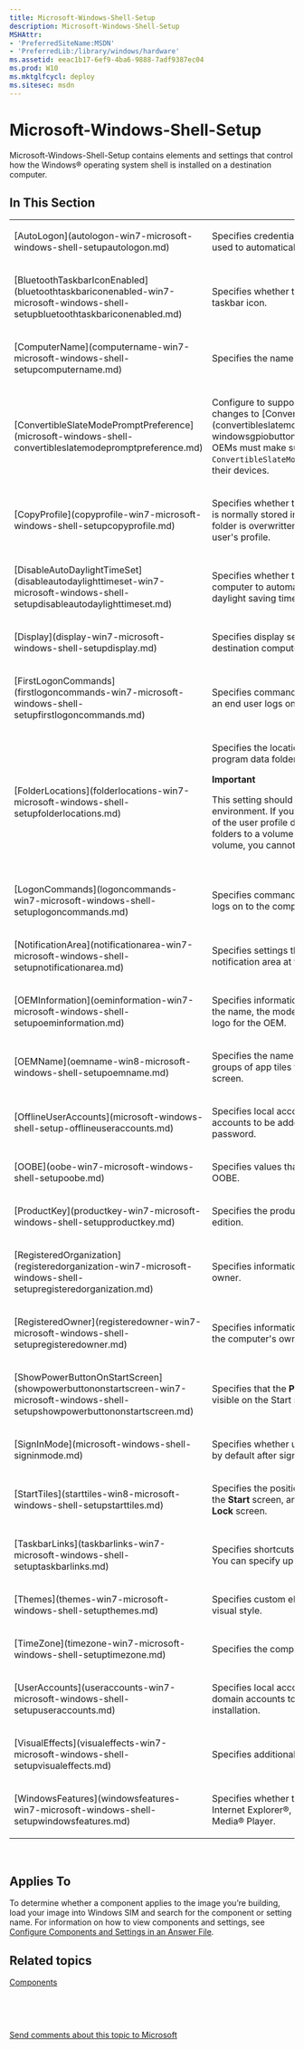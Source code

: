 ```yaml
---
title: Microsoft-Windows-Shell-Setup
description: Microsoft-Windows-Shell-Setup
MSHAttr:
- 'PreferredSiteName:MSDN'
- 'PreferredLib:/library/windows/hardware'
ms.assetid: eeac1b17-6ef9-4ba6-9888-7adf9387ec04
ms.prod: W10
ms.mktglfcycl: deploy
ms.sitesec: msdn
---
```


# Microsoft-Windows-Shell-Setup


Microsoft-Windows-Shell-Setup contains elements and settings that control how the Windows® operating system shell is installed on a destination computer.

## In This Section


<table>
<colgroup>
<col width="50%" />
<col width="50%" />
</colgroup>
<tbody>
<tr class="odd">
<td><p>[AutoLogon](autologon-win7-microsoft-windows-shell-setupautologon.md)</p></td>
<td><p>Specifies credentials for an account that is used to automatically log on to the computer.</p></td>
</tr>
<tr class="even">
<td><p>[BluetoothTaskbarIconEnabled](bluetoothtaskbariconenabled-win7-microsoft-windows-shell-setupbluetoothtaskbariconenabled.md)</p></td>
<td><p>Specifies whether to enable the Bluetooth taskbar icon.</p></td>
</tr>
<tr class="odd">
<td><p>[ComputerName](computername-win7-microsoft-windows-shell-setupcomputername.md)</p></td>
<td><p>Specifies the name of the computer.</p></td>
</tr>
<tr class="even">
<td><p>[ConvertibleSlateModePromptPreference](microsoft-windows-shell-convertibleslatemodepromptpreference.md)</p></td>
<td><p>Configure to support prompts triggered by changes to [ConvertibleSlateMode](convertibleslatemode-win8-microsoft-windowsgpiobuttonsconvertibleslatemode.md). OEMs must make sure that <code>ConvertibleSlateMode</code> is always accurate for their devices.</p></td>
</tr>
<tr class="odd">
<td><p>[CopyProfile](copyprofile-win7-microsoft-windows-shell-setupcopyprofile.md)</p></td>
<td><p>Specifies whether the default user profile that is normally stored in the C:\Users\Default User folder is overwritten by copying the current user's profile.</p></td>
</tr>
<tr class="even">
<td><p>[DisableAutoDaylightTimeSet](disableautodaylighttimeset-win7-microsoft-windows-shell-setupdisableautodaylighttimeset.md)</p></td>
<td><p>Specifies whether to enable the destination computer to automatically change between daylight saving time and standard time.</p></td>
</tr>
<tr class="odd">
<td><p>[Display](display-win7-microsoft-windows-shell-setupdisplay.md)</p></td>
<td><p>Specifies display settings to apply to a destination computer.</p></td>
</tr>
<tr class="even">
<td><p>[FirstLogonCommands](firstlogoncommands-win7-microsoft-windows-shell-setupfirstlogoncommands.md)</p></td>
<td><p>Specifies commands to run the first time that an end user logs on to the computer.</p></td>
</tr>
<tr class="odd">
<td><p>[FolderLocations](folderlocations-win7-microsoft-windows-shell-setupfolderlocations.md)</p></td>
<td><p>Specifies the location of the user profile and program data folders.</p>
<div class="alert">
<strong>Important</strong>  
<p>This setting should be used only in a test environment. If you change the default location of the user profile directories or program data folders to a volume other than the system volume, you cannot service your image.</p>
</div>
<div>
 
</div></td>
</tr>
<tr class="even">
<td><p>[LogonCommands](logoncommands-win7-microsoft-windows-shell-setuplogoncommands.md)</p></td>
<td><p>Specifies commands to run when an end user logs on to the computer.</p></td>
</tr>
<tr class="odd">
<td><p>[NotificationArea](notificationarea-win7-microsoft-windows-shell-setupnotificationarea.md)</p></td>
<td><p>Specifies settings that are related to the system notification area at the far right of the taskbar.</p></td>
</tr>
<tr class="even">
<td><p>[OEMInformation](oeminformation-win7-microsoft-windows-shell-setupoeminformation.md)</p></td>
<td><p>Specifies information about the OEM, including the name, the model of the computer, and a logo for the OEM.</p></td>
</tr>
<tr class="odd">
<td><p>[OEMName](oemname-win8-microsoft-windows-shell-setupoemname.md)</p></td>
<td><p>Specifies the name of the OEM for the group or groups of app tiles that you pin to the Start screen.</p></td>
</tr>
<tr class="even">
<td><p>[OfflineUserAccounts](microsoft-windows-shell-setup-offlineuseraccounts.md)</p></td>
<td><p>Specifies local accounts to be created, domain accounts to be added, and the administrator password.</p></td>
</tr>
<tr class="odd">
<td><p>[OOBE](oobe-win7-microsoft-windows-shell-setupoobe.md)</p></td>
<td><p>Specifies values that suppress certain pages of OOBE.</p></td>
</tr>
<tr class="even">
<td><p>[ProductKey](productkey-win7-microsoft-windows-shell-setupproductkey.md)</p></td>
<td><p>Specifies the product key for the Windows edition.</p></td>
</tr>
<tr class="odd">
<td><p>[RegisteredOrganization](registeredorganization-win7-microsoft-windows-shell-setupregisteredorganization.md)</p></td>
<td><p>Specifies information about the computer's owner.</p></td>
</tr>
<tr class="even">
<td><p>[RegisteredOwner](registeredowner-win7-microsoft-windows-shell-setupregisteredowner.md)</p></td>
<td><p>Specifies information about the organization of the computer's owner.</p></td>
</tr>
<tr class="odd">
<td><p>[ShowPowerButtonOnStartScreen](showpowerbuttononstartscreen-win7-microsoft-windows-shell-setupshowpowerbuttononstartscreen.md)</p></td>
<td><p>Specifies that the <strong>Power Options</strong> button is visible on the Start screen.</p></td>
</tr>
<tr class="even">
<td><p>[SignInMode](microsoft-windows-shell-signinmode.md)</p></td>
<td><p>Specifies whether users switch to tablet mode by default after signing in.</p></td>
</tr>
<tr class="odd">
<td><p>[StartTiles](starttiles-win8-microsoft-windows-shell-setupstarttiles.md)</p></td>
<td><p>Specifies the position of up to 24 app tiles on the <strong>Start</strong> screen, and one app badge on the <strong>Lock</strong> screen.</p></td>
</tr>
<tr class="even">
<td><p>[TaskbarLinks](taskbarlinks-win7-microsoft-windows-shell-setuptaskbarlinks.md)</p></td>
<td><p>Specifies shortcuts to display on the taskbar. You can specify up to three links.</p></td>
</tr>
<tr class="odd">
<td><p>[Themes](themes-win7-microsoft-windows-shell-setupthemes.md)</p></td>
<td><p>Specifies custom elements of the Windows visual style.</p></td>
</tr>
<tr class="even">
<td><p>[TimeZone](timezone-win7-microsoft-windows-shell-setuptimezone.md)</p></td>
<td><p>Specifies the computer's time zone.</p></td>
</tr>
<tr class="odd">
<td><p>[UserAccounts](useraccounts-win7-microsoft-windows-shell-setupuseraccounts.md)</p></td>
<td><p>Specifies local accounts to be created or domain accounts to be added during installation.</p></td>
</tr>
<tr class="even">
<td><p>[VisualEffects](visualeffects-win7-microsoft-windows-shell-setupvisualeffects.md)</p></td>
<td><p>Specifies additional display settings.</p></td>
</tr>
<tr class="odd">
<td><p>[WindowsFeatures](windowsfeatures-win7-microsoft-windows-shell-setupwindowsfeatures.md)</p></td>
<td><p>Specifies whether to show entry points for Internet Explorer®, Media Center, and Windows Media® Player.</p></td>
</tr>
</tbody>
</table>

 

## Applies To


To determine whether a component applies to the image you’re building, load your image into Windows SIM and search for the component or setting name. For information on how to view components and settings, see [Configure Components and Settings in an Answer File](https://msdn.microsoft.com/library/windows/hardware/dn915078).

## Related topics


[Components](components-b-unattend.md)

 

 

[Send comments about this topic to Microsoft](mailto:wsddocfb@microsoft.com?subject=Documentation%20feedback%20%5Bp_unattend\p_unattend%5D:%20Microsoft-Windows-Shell-Setup%20%20RELEASE:%20%2810/3/2016%29&body=%0A%0APRIVACY%20STATEMENT%0A%0AWe%20use%20your%20feedback%20to%20improve%20the%20documentation.%20We%20don't%20use%20your%20email%20address%20for%20any%20other%20purpose,%20and%20we'll%20remove%20your%20email%20address%20from%20our%20system%20after%20the%20issue%20that%20you're%20reporting%20is%20fixed.%20While%20we're%20working%20to%20fix%20this%20issue,%20we%20might%20send%20you%20an%20email%20message%20to%20ask%20for%20more%20info.%20Later,%20we%20might%20also%20send%20you%20an%20email%20message%20to%20let%20you%20know%20that%20we've%20addressed%20your%20feedback.%0A%0AFor%20more%20info%20about%20Microsoft's%20privacy%20policy,%20see%20http://privacy.microsoft.com/default.aspx. "Send comments about this topic to Microsoft")






